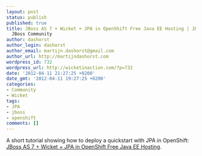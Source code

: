 ```yaml
---
layout: post
status: publish
published: true
title: JBoss AS 7 + Wicket + JPA in OpenShift Free Java EE Hosting | JBoss AS 7 |
  JBoss Community
author: dashorst
author_login: dashorst
author_email: martijn.dashorst@gmail.com
author_url: http://martijndashorst.com
wordpress_id: 732
wordpress_url: http://wicketinaction.com/?p=732
date: '2012-04-11 21:27:25 +0200'
date_gmt: '2012-04-11 19:27:25 +0200'
categories:
- Community
- Wicket
tags:
- JPA
- jboss
- openshift
comments: []
---
```

<p>A short tutorial showing how to deploy a quickstart with JPA in OpenShift: <a href='https://community.jboss.org/wiki/JBossAS7WicketJPAInOpenShiftFreeJavaEEHosting?_sscc=t'>JBoss AS 7 + Wicket + JPA in OpenShift Free Java EE Hosting</a>.</p>
